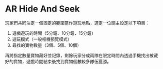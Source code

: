 # AR Hide And Seek
玩家們共同決定一個固定的範圍當作遊玩地點，選定一位關主設定以下項目：

1.	遊戲遊玩的時間（5分鐘、10分鐘、15分鐘）
2.	遊玩模式（一般相機預覽模式）
3.	尋找的寶物數量（3個、5個、10個）

再將指定數量寶物藏好並記錄，剩餘玩家分成兩隊在限定時間內透過手機找出被藏好的寶物，遊戲時間結束後找到寶物個數較多隊伍獲勝。
